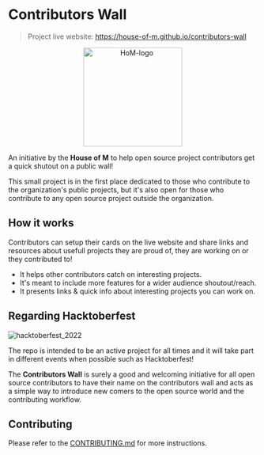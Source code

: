 # Contributors Wall
> Project live website: https://house-of-m.github.io/contributors-wall

<p align="center">
  <img src="https://www.pixenli.com/image/m9vXn--n" alt="HoM-logo" width="200">
</p>

An initiative by the **House of M** to help open source project contributors get a quick shutout on a public wall!

This small project is in the first place dedicated to those who contribute to the organization's public projects, but it's also open for those who contribute to any open source project outside the organization.

## How it works
Contributors can setup their cards on the live website and share links and resources about usefull projects they are proud of, they are working on or they contributed to!
- It helps other contributors catch on interesting projects.
- It's meant to include more features for a wider audience shoutout/reach.
- It presents links & quick info about interesting projects you can work on.

## Regarding Hacktoberfest

![hacktoberfest_2022](https://www.pixenli.com/image/k-60HTkr)

The repo is intended to be an active project for all times and it will take part in different events when possible such as Hacktoberfest!

The **Contributors Wall** is surely a good and welcoming initiative for all open source contributors to have their name on the contributors wall and acts as a simple way to introduce new comers to the open source world and the contributing workflow.

## Contributing

Please refer to the [CONTRIBUTING.md](./CONTRIBUTING.md) for more instructions.
